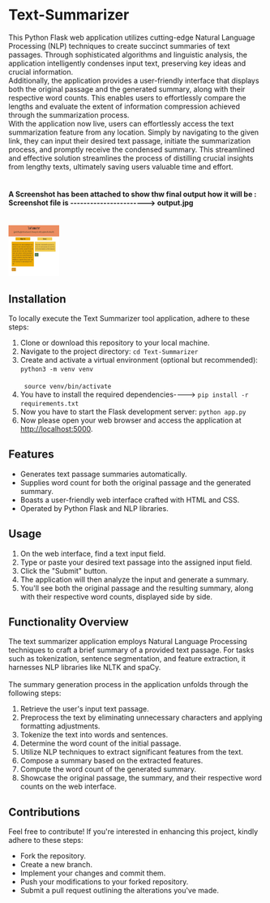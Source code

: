 <h1>Text-Summarizer</h1>
This Python Flask web application utilizes cutting-edge Natural Language Processing (NLP) techniques to create succinct summaries of text passages. Through sophisticated algorithms and linguistic analysis, the application intelligently condenses input text, preserving key ideas and crucial information.
<br>
Additionally, the application provides a user-friendly interface that displays both the original passage and the generated summary, along with their respective word counts. This enables users to effortlessly compare the lengths and evaluate the extent of information compression achieved through the summarization process.
<br>
With the application now live, users can effortlessly access the text summarization feature from any location. Simply by navigating to the given link, they can input their desired text passage, initiate the summarization process, and promptly receive the condensed summary. This streamlined and effective solution streamlines the process of distilling crucial insights from lengthy texts, ultimately saving users valuable time and effort.
<br> <br>
<h4> A Screenshot has been attached to show thw final output how it will be :<br>Screenshot file is -----------------------> output.jpg <h4> <br><img src = "output.jpg" width="100" height="100"><br>
<h2>Installation</h2>
To locally execute the Text Summarizer tool application, adhere to these steps:

<ol>
    <li>Clone or download this repository to your local machine.</li>
    <li>Navigate to the project directory: <code>cd Text-Summarizer</code></li>
    <li>Create and activate a virtual environment (optional but recommended): <br> <code>python3 -m venv venv <br> 
 source venv/bin/activate</code></li>
    <li>You have to install the required dependencies----> <code>pip install -r requirements.txt</code></li>
    <li>Now you have to start the Flask development server: <code>python app.py</code></li>
    <li>Now please open your web browser and access the application at <a href="http://localhost:5000" target="_blank">http://localhost:5000</a>.</li>
</ol>
<h2>Features</h2>
<ul>
    <li>Generates text passage summaries automatically.</li>
    <li>Supplies word count for both the original passage and the generated summary.</li>
    <li>Boasts a user-friendly web interface crafted with HTML and CSS.</li>
    <li>Operated by Python Flask and NLP libraries.</li>
</ul>
<h2>Usage</h2>
<ol>
    <li>On the web interface, find a text input field.</li>
    <li>Type or paste your desired text passage into the assigned input field.</li>
    <li>Click the "Submit" button.</li>
    <li>The application will then analyze the input and generate a summary.</li>
    <li>You'll see both the original passage and the resulting summary, along with their respective word counts, displayed side by side.</li>
</ol>
<h2>Functionality Overview</h2>
The text summarizer application employs Natural Language Processing techniques to craft a brief summary of a provided text passage. For tasks such as tokenization, sentence segmentation, and feature extraction, it harnesses NLP libraries like NLTK and spaCy. <br> <br>
The summary generation process in the application unfolds through the following steps:
<ol>
    <li>Retrieve the user's input text passage.</li>
    <li>Preprocess the text by eliminating unnecessary characters and applying formatting adjustments.</li>
    <li>Tokenize the text into words and sentences.</li>
    <li>Determine the word count of the initial passage.</li>
    <li>Utilize NLP techniques to extract significant features from the text.</li>
    <li>Compose a summary based on the extracted features.</li>
    <li>Compute the word count of the generated summary.</li>
    <li>Showcase the original passage, the summary, and their respective word counts on the web interface.</li>
</ol>
<h2>Contributions</h2>
Feel free to contribute! If you're interested in enhancing this project, kindly adhere to these steps:
<ul>
    <li>Fork the repository.</li>
    <li>Create a new branch.</li>
    <li>Implement your changes and commit them.</li>
    <li>Push your modifications to your forked repository.</li>
    <li>Submit a pull request outlining the alterations you've made.</li>
</ul>
